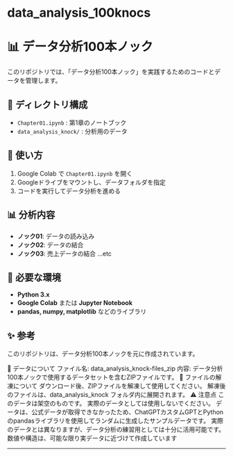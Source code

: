 # data_analysis_100knocs
# 📊 データ分析100本ノック

このリポジトリでは、「データ分析100本ノック」を実践するためのコードとデータを管理します。

## 📂 ディレクトリ構成
- `Chapter01.ipynb` : 第1章のノートブック
- `data_analysis_knock/` : 分析用のデータ

## 🚀 使い方
1. Google Colab で `Chapter01.ipynb` を開く
2. Googleドライブをマウントし、データフォルダを指定
3. コードを実行してデータ分析を進める

## 📊 分析内容
- **ノック01**: データの読み込み
- **ノック02**: データの結合
- **ノック03**: 売上データの結合 …etc

## 🔧 必要な環境
- **Python 3.x**
- **Google Colab** または **Jupyter Notebook**
- **pandas, numpy, matplotlib** などのライブラリ

## ✨ 参考
このリポジトリは、データ分析100本ノックを元に作成されています。

📂 データについて
ファイル名: data_analysis_knock-files_zip
内容: データ分析100本ノックで使用するデータセットを含むZIPファイルです。
🔄 ファイルの解凍について
ダウンロード後、ZIPファイルを解凍して使用してください。
解凍後のファイルは、data_analysis_knock フォルダ内に展開されます。
⚠️ 注意点
このデータは架空のものです。 実際のデータとしては使用しないでください。
データは、公式データが取得できなかったため、ChatGPTカスタムGPTとPythonのpandasライブラリを使用してランダムに生成したサンプルデータです。
実際のデータとは異なりますが、データ分析の練習用としては十分に活用可能です。
数値や構造は、可能な限り実データに近づけて作成しています

---

